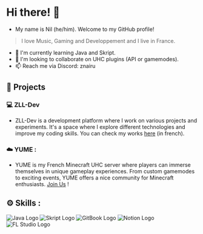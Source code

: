 # Hi there! 👋

- My name is Nil (he/him). Welcome to my GitHub profile!

> I love Music, Gaming and Developpement and I live in France.

- 🌱 I'm currently learning Java and Skript.
- 💞️ I'm looking to collaborate on UHC plugins (API or gamemodes).
- 📫 Reach me via Discord: znairu

## 👜 Projects

### 💻 ZLL-Dev

- ZLL-Dev is a development platform where I work on various projects and experiments. It's a space where I explore different technologies and improve my coding skills. You can check my works [here](https://zll-dev.gitbook.io/docs) (in french).

### ☁️ YUME :

- YUME is my French Minecraft UHC server where players can immerse themselves in unique gameplay experiences. From custom gamemodes to exciting events, YUME offers a nice community for Minecraft enthusiasts. [Join Us](https://dsc.gg/yumeuhc) !

## ⚙️ Skills :

![Java Logo](https://img.shields.io/badge/Java-007396?style=for-the-badge&logo=java&logoColor=white)
![Skript Logo](https://img.shields.io/badge/Skript-4EAA25?style=for-the-badge&logo=skript&logoColor=white)
![GitBook Logo](https://img.shields.io/badge/GitBook-7B36AE?style=for-the-badge&logo=gitbook&logoColor=white)
![Notion Logo](https://img.shields.io/badge/Notion-000000?style=for-the-badge&logo=notion&logoColor=white)
![FL Studio Logo](https://img.shields.io/badge/FL_Studio-FF6600?style=for-the-badge&logo=fl-studio&logoColor=white)

